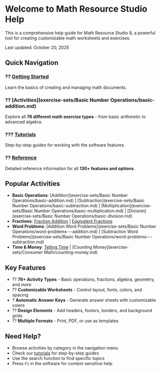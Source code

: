 # Welcome to Math Resource Studio Help

This is a comprehensive help guide for Math Resource Studio 8, a powerful tool for creating customizable math worksheets and exercises.

Last updated: October 20, 2025

## Quick Navigation

### ?? [Getting Started](getting-started/create-a-new-document.md)

Learn the basics of creating and managing math documents.

### ?? [Activities](exercise-sets/Basic Number Operations/basic-addition.md)

Explore all **76 different math exercise types** - from basic arithmetic to advanced algebra.

### ??? [Tutorials](tutorials/add-an-exercise-set.md)

Step-by-step guides for working with the software features.

### ?? [Reference](reference/reference.md)

Detailed reference information for all **130+ features and options**.

## Popular Activities

- **Basic Operations**: [Addition](exercise-sets/Basic Number Operations/basic-addition.md) | [Subtraction](exercise-sets/Basic Number Operations/basic-subtraction.md) | [Multiplication](exercise-sets/Basic Number Operations/basic-multiplication.md) | [Division](exercise-sets/Basic Number Operations/basic-division.md)
- **Fractions**: [Fraction Addition](exercise-sets/Fractions/fractions-addition.md) | [Equivalent Fractions](exercise-sets/Fractions/equivalent-fractions.md)
- **Word Problems**: [Addition Word Problems](exercise-sets/Basic Number Operations/word-problems---addition.md) | [Subtraction Word Problems](exercise-sets/Basic Number Operations/word-problems---subtraction.md)
- **Time & Money**: [Telling Time](exercise-sets/Time/telling-time.md) | [Counting Money](exercise-sets/Consumer Math/counting-money.md)

## Key Features

- ?? **76+ Activity Types** - Basic operations, fractions, algebra, geometry, and more
- ?? **Customizable Worksheets** - Control layout, fonts, colors, and spacing
- ? **Automatic Answer Keys** - Generate answer sheets with customizable colors
- ?? **Design Elements** - Add headers, footers, borders, and background grids
- ?? **Multiple Formats** - Print, PDF, or use as templates

## Need Help?

- Browse activities by category in the navigation menu
- Check our [tutorials](tutorials/add-an-exercise-set.md) for step-by-step guides
- Use the search function to find specific topics
- Press `F1` in the software for context-sensitive help
